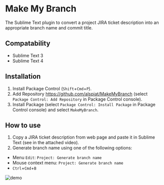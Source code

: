 # Make My Branch
The Sublime Text plugin to convert a project JIRA ticket description into an appropriate branch name and commit title.

## Compatability
- Sublime Text 3
- Sublime Text 4

## Installation
1. Install Package Control (`Shift`+`Cmd`+`P`).
2. Add Repository https://github.com/alspiat/MakeMyBranch (select `Package Control: Add Repository` in Package Control console).
3. Install Package (select `Package Control: Install Package` in Package Control console) and select `MakeMyBranch`.

## How to use
1. Copy a JIRA ticket description from web page and paste it in Sublime Text (see in the attached video).
2. Generate branch name using one of the following options:
  - Menu `Edit`: `Project: Generate branch name`
  - Mouse context menu: `Project: Generate branch name`
  - `Ctrl`+`Cmd`+`B`
  
![demo](https://user-images.githubusercontent.com/38381143/195064505-53fe3603-0a09-43e1-8d99-6493a575a485.gif)
